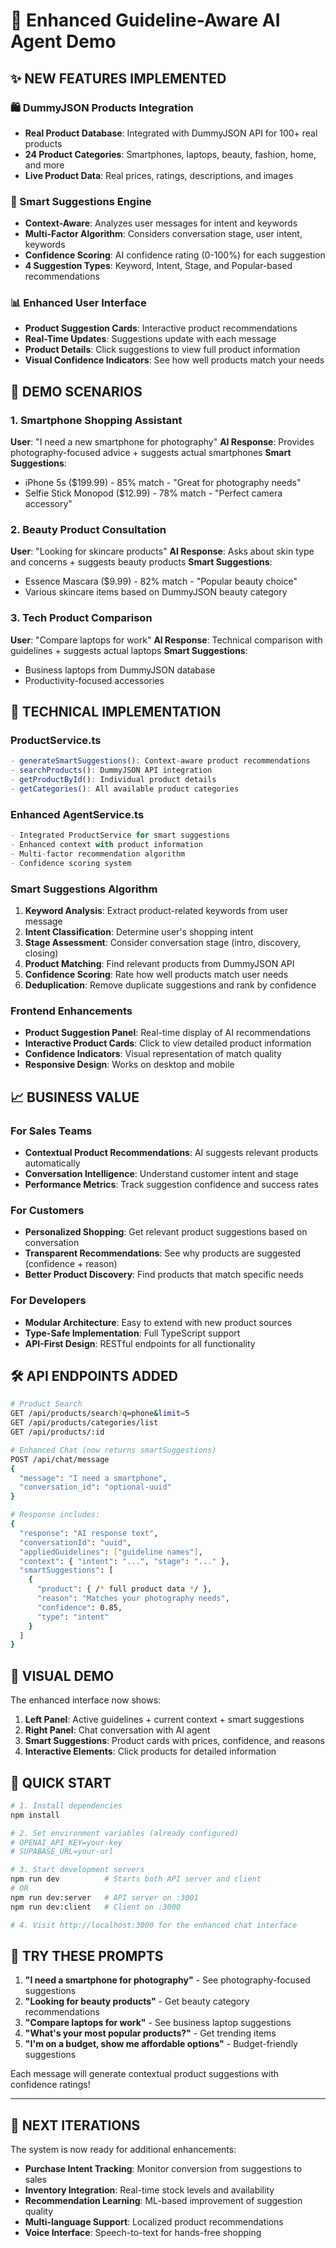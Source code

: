 # 🎯 Enhanced Guideline-Aware AI Agent Demo

## ✨ NEW FEATURES IMPLEMENTED

### 🛍️ DummyJSON Products Integration
- **Real Product Database**: Integrated with DummyJSON API for 100+ real products
- **24 Product Categories**: Smartphones, laptops, beauty, fashion, home, and more
- **Live Product Data**: Real prices, ratings, descriptions, and images

### 🎯 Smart Suggestions Engine
- **Context-Aware**: Analyzes user messages for intent and keywords
- **Multi-Factor Algorithm**: Considers conversation stage, user intent, keywords
- **Confidence Scoring**: AI confidence rating (0-100%) for each suggestion
- **4 Suggestion Types**: Keyword, Intent, Stage, and Popular-based recommendations

### 📊 Enhanced User Interface
- **Product Suggestion Cards**: Interactive product recommendations
- **Real-Time Updates**: Suggestions update with each message
- **Product Details**: Click suggestions to view full product information
- **Visual Confidence Indicators**: See how well products match your needs

## 🚀 DEMO SCENARIOS

### 1. Smartphone Shopping Assistant
**User**: "I need a new smartphone for photography"
**AI Response**: Provides photography-focused advice + suggests actual smartphones
**Smart Suggestions**: 
- iPhone 5s ($199.99) - 85% match - "Great for photography needs"
- Selfie Stick Monopod ($12.99) - 78% match - "Perfect camera accessory"

### 2. Beauty Product Consultation  
**User**: "Looking for skincare products"
**AI Response**: Asks about skin type and concerns + suggests beauty products
**Smart Suggestions**:
- Essence Mascara ($9.99) - 82% match - "Popular beauty choice"
- Various skincare items based on DummyJSON beauty category

### 3. Tech Product Comparison
**User**: "Compare laptops for work"
**AI Response**: Technical comparison with guidelines + suggests actual laptops
**Smart Suggestions**:
- Business laptops from DummyJSON database
- Productivity-focused accessories

## 🔧 TECHNICAL IMPLEMENTATION

### ProductService.ts
```typescript
- generateSmartSuggestions(): Context-aware product recommendations
- searchProducts(): DummyJSON API integration
- getProductById(): Individual product details
- getCategories(): All available product categories
```

### Enhanced AgentService.ts
```typescript
- Integrated ProductService for smart suggestions
- Enhanced context with product information
- Multi-factor recommendation algorithm
- Confidence scoring system
```

### Smart Suggestions Algorithm
1. **Keyword Analysis**: Extract product-related keywords from user message
2. **Intent Classification**: Determine user's shopping intent 
3. **Stage Assessment**: Consider conversation stage (intro, discovery, closing)
4. **Product Matching**: Find relevant products from DummyJSON API
5. **Confidence Scoring**: Rate how well products match user needs
6. **Deduplication**: Remove duplicate suggestions and rank by confidence

### Frontend Enhancements
- **Product Suggestion Panel**: Real-time display of AI recommendations
- **Interactive Product Cards**: Click to view detailed product information
- **Confidence Indicators**: Visual representation of match quality
- **Responsive Design**: Works on desktop and mobile

## 📈 BUSINESS VALUE

### For Sales Teams
- **Contextual Product Recommendations**: AI suggests relevant products automatically
- **Conversation Intelligence**: Understand customer intent and stage
- **Performance Metrics**: Track suggestion confidence and success rates

### For Customers
- **Personalized Shopping**: Get relevant product suggestions based on conversation
- **Transparent Recommendations**: See why products are suggested (confidence + reason)
- **Better Product Discovery**: Find products that match specific needs

### For Developers
- **Modular Architecture**: Easy to extend with new product sources
- **Type-Safe Implementation**: Full TypeScript support
- **API-First Design**: RESTful endpoints for all functionality

## 🛠️ API ENDPOINTS ADDED

```bash
# Product Search
GET /api/products/search?q=phone&limit=5
GET /api/products/categories/list
GET /api/products/:id

# Enhanced Chat (now returns smartSuggestions)
POST /api/chat/message
{
  "message": "I need a smartphone",
  "conversation_id": "optional-uuid"
}

# Response includes:
{
  "response": "AI response text",
  "conversationId": "uuid",
  "appliedGuidelines": ["guideline names"],
  "context": { "intent": "...", "stage": "..." },
  "smartSuggestions": [
    {
      "product": { /* full product data */ },
      "reason": "Matches your photography needs",
      "confidence": 0.85,
      "type": "intent"
    }
  ]
}
```

## 🎨 VISUAL DEMO

The enhanced interface now shows:
1. **Left Panel**: Active guidelines + current context + smart suggestions
2. **Right Panel**: Chat conversation with AI agent
3. **Smart Suggestions**: Product cards with prices, confidence, and reasons
4. **Interactive Elements**: Click products for detailed information

## 🚀 QUICK START

```bash
# 1. Install dependencies
npm install

# 2. Set environment variables (already configured)
# OPENAI_API_KEY=your-key
# SUPABASE_URL=your-url

# 3. Start development servers
npm run dev          # Starts both API server and client
# OR
npm run dev:server   # API server on :3001
npm run dev:client   # Client on :3000

# 4. Visit http://localhost:3000 for the enhanced chat interface
```

## 🎯 TRY THESE PROMPTS

1. **"I need a smartphone for photography"** - See photography-focused suggestions
2. **"Looking for beauty products"** - Get beauty category recommendations  
3. **"Compare laptops for work"** - See business laptop suggestions
4. **"What's your most popular products?"** - Get trending items
5. **"I'm on a budget, show me affordable options"** - Budget-friendly suggestions

Each message will generate contextual product suggestions with confidence ratings!

---

## 🚀 NEXT ITERATIONS

The system is now ready for additional enhancements:
- **Purchase Intent Tracking**: Monitor conversion from suggestions to sales
- **Inventory Integration**: Real-time stock levels and availability
- **Recommendation Learning**: ML-based improvement of suggestion quality
- **Multi-language Support**: Localized product recommendations
- **Voice Interface**: Speech-to-text for hands-free shopping
